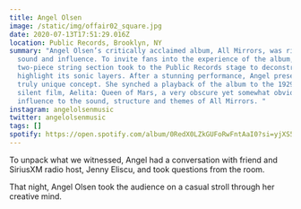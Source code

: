 ```yaml
---
title: Angel Olsen
image: /static/img/offair02_square.jpg
date: 2020-07-13T17:51:29.016Z
location: Public Records, Brooklyn, NY
summary: "Angel Olsen’s critically acclaimed album, All Mirrors, was rich in
  sound and influence. To invite fans into the experience of the album, her
  two-piece string section took to the Public Records stage to deconstruct and
  highlight its sonic layers. After a stunning performance, Angel presented a
  truly unique concept. She synched a playback of the album to the 1929 French
  silent film, Aelita: Queen of Mars, a very obscure yet somewhat obvious
  influence to the sound, structure and themes of All Mirrors. "
instagram: angelolsenmusic
twitter: angelolsenmusic
tags: []
spotify: https://open.spotify.com/album/0RedX0LZkGUFoRwFntAaI0?si=yjXS5NPQS3CdUHrYfSJDrg&dl_branch=1
---
```



To unpack what we witnessed, Angel had a conversation with friend and SiriusXM radio host, Jenny Eliscu, and took questions from the room. 

That night, Angel Olsen took the audience on a casual stroll through her creative mind.